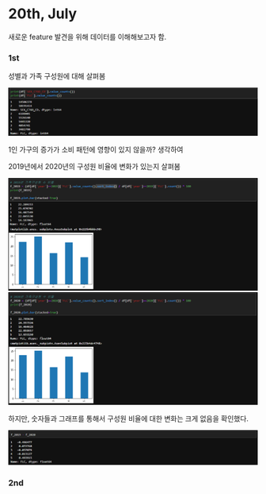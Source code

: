 # 20th, July

새로운 feature 발견을 위해 데이터를 이해해보고자 함.



### 1st

성별과 가족 구성원에 대해 살펴봄

<img src="img/0720_1.png">



1인 가구의 증가가 소비 패턴에 영향이 있지 않을까? 생각하여

2019년에서 2020년의 구성원 비율에 변화가 있는지 살펴봄

<img src="img/0720_2.png">

<img src="img/0720_3.png">



하지만, 숫자들과 그래프를 통해서 구성원 비율에 대한 변화는 크게 없음을 확인했다.

<img src="img/0720_4.png">



### 2nd


